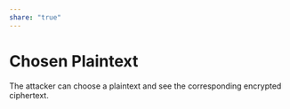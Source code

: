 ```yaml
---  
share: "true"  
---  
```

# Chosen Plaintext  
The attacker can choose a plaintext and see the corresponding encrypted ciphertext.